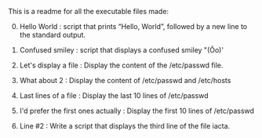 This is a readme for all the executable files made:

0. Hello World : script that prints “Hello, World”, followed by a new line to the standard output.

1. Confused smiley : script that displays a confused smiley "(Ôo)'

2. Let's display a file : Display the content of the /etc/passwd file.

3. What about 2 : Display the content of /etc/passwd and /etc/hosts

4. Last lines of a file : Display the last 10 lines of /etc/passwd

5. I'd prefer the first ones actually : Display the first 10 lines of /etc/passwd

6. Line #2 : Write a script that displays the third line of the file iacta.